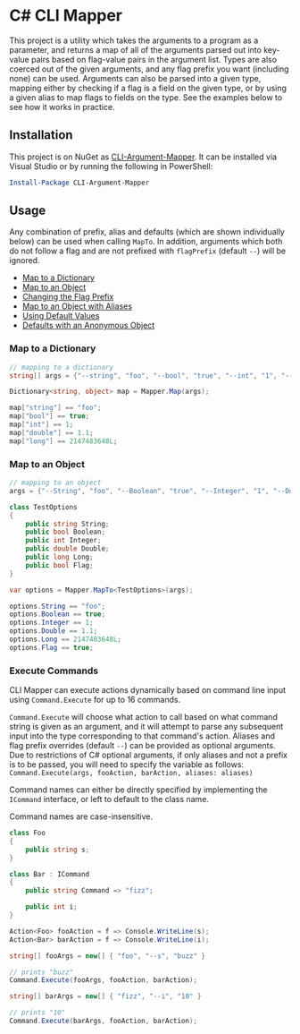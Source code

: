 # C# CLI Mapper

This project is a utility which takes the arguments to a program as a parameter, and returns a map of all of the arguments parsed out into key-value pairs based on flag-value pairs in the argument list. Types are also coerced out of the given arguments, and any flag prefix you want (including none) can be used. Arguments can also be parsed into a given type, mapping either by checking if a flag is a field on the given type, or by using a given alias to map flags to fields on the type. See the examples below to see how it works in practice.

## Installation

This project is on NuGet as [CLI-Argument-Mapper](https://www.nuget.org/packages/CLI-Argument-Mapper). It can be installed via Visual Studio or by running the following in PowerShell:

```powershell
Install-Package CLI-Argument-Mapper
```

## Usage

Any combination of prefix, alias and defaults (which are shown individually below) can be used when calling `MapTo`. In addition, arguments which both do not follow a flag and are not prefixed with `flagPrefix` (default `--`) will be ignored.

- [Map to a Dictionary](#map-to-a-dictionary)
- [Map to an Object](#map-to-an-object)
- [Changing the Flag Prefix](#changing-the-flag-prefix)
- [Map to an Object with Aliases](#map-to-an-object-with-aliases)
- [Using Default Values](#using-default-values)
- [Defaults with an Anonymous Object](#defaults-with-an-anonymous-object)

### Map to a Dictionary

```cs
// mapping to a dictionary
string[] args = {"--string", "foo", "--bool", "true", "--int", "1", "--double", "1.1", "--long", "2147483648"};

Dictionary<string, object> map = Mapper.Map(args);

map["string"] == "foo";
map["bool"] == true;
map["int"] == 1;
map["double"] == 1.1;
map["long"] == 2147483648L;
```

### Map to an Object

```cs
// mapping to an object
args = {"--String", "foo", "--Boolean", "true", "--Integer", "1", "--Double", "1.1", "--Long", "2147483648", "--Flag"};

class TestOptions
{
    public string String;
    public bool Boolean;
    public int Integer;
    public double Double;
    public long Long;
    public bool Flag;
}

var options = Mapper.MapTo<TestOptions>(args);

options.String == "foo";
options.Boolean == true;
options.Integer == 1;
options.Double == 1.1;
options.Long == 2147483648L;
options.Flag == true;
```

### Execute Commands

CLI Mapper can execute actions dynamically based on command line input using `Command.Execute` for up to 16 commands.

`Command.Execute` will choose what action to call based on what command string is given as an argument,
and it will attempt to parse any subsequent input into the type corresponding to that command's action.
Aliases and flag prefix overrides (default `--`) can be provided as optional arguments. Due to restrictions
of C# optional arguments, if only aliases and not a prefix is to be passed, you will need to specify the
variable as follows: `Command.Execute(args, fooAction, barAction, aliases: aliases)`

Command names can either be directly specified by implementing the `ICommand` interface, or left to default to the class name.

Command names are case-insensitive.

```cs
class Foo
{
    public string s;
}

class Bar : ICommand
{
    public string Command => "fizz";

    public int i;
}

Action<Foo> fooAction = f => Console.WriteLine(s);
Action<Bar> barAction = f => Console.WriteLine(i);

string[] fooArgs = new[] { "foo", "--s", "buzz" }

// prints "buzz"
Command.Execute(fooArgs, fooAction, barAction);

string[] barArgs = new[] { "fizz", "--i", "10" }

// prints "10"
Command.Execute(barArgs, fooAction, barAction);
```
